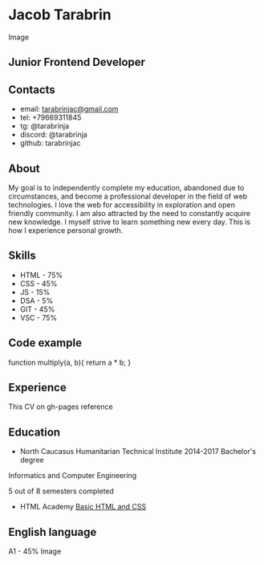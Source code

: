 # Jacob Tarabrin
Image

## Junior Frontend Developer

## Contacts
* email: tarabrinjac@gmail.com
* tel: +79669311845
* tg: @tarabrinja
* discord: @tarabrinja
* github: tarabrinjac

## About
My goal is to independently complete my education, abandoned due to circumstances, and become a professional developer in the field of web technologies. I love the web for accessibility in exploration and open friendly community. I am also attracted by the need to constantly acquire new knowledge. I myself strive to learn something new every day. This is how I experience personal growth.

## Skills
* HTML - 75%
* CSS - 45%
* JS - 15%
* DSA - 5%
* GIT - 45%
* VSC - 75%

## Code example
function multiply(a, b){
  return a * b;
}

## Experience
This CV on gh-pages reference

## Education
* North Caucasus Humanitarian Technical Institute 2014-2017
Bachelor's degree


Informatics and Computer Engineering


5 out of 8 semesters completed
* HTML Academy
[Basic HTML and CSS](Basic-HTML-and-CSS.pdf)

## English language
A1 - 45%
Image
